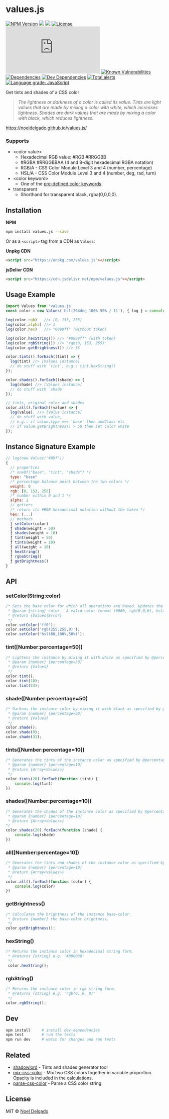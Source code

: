 # values.js

[![NPM Version][npm-image]][npm-url]
![][github-actions-nodejs-image]
![][github-actions-lighthouse-image]
[![License][license-image]][license-url]
[![Minzipped size][bundlephobia-image]][bundlephobic-url]
[![Known Vulnerabilities][snyk-image]][snyk-url]
[![Dependencies][david-image]][david-url]
[![Dev Dependencies][david-dev-image]][david-dev-url]
[![Total alerts][lgtm-image]][lgtm-url]
[![Language grade: JavaScript][lgtm-grade-image]][lgtm-grade-url]

Get tints and shades of a CSS color

> _The lightness or darkness of a color is called its value.
Tints are light values that are made by mixing a color with white, which increases lightness. Shades are dark values that are made by mixing a color with black, which reduces lightness._

https://noeldelgado.github.io/values.js/

### Supports
* \<color value\>
	* Hexadecimal RGB value: #RGB #RRGGBB
	* #RGBA #RRGGBBAA (4 and 8-digit hexadecimal RGBA notation)
	* RGB/A - CSS Color Module Level 3 and 4 (number, percentage)
	* HSL/A - CSS Color Module Level 3 and 4 (number, deg, rad, turn)
* \<color keyword\>
	* One of the [pre-defined color keywords](https://www.w3.org/wiki/CSS/Properties/color/keywords).
* transparent
	* Shorthand for transparent black, rgba(0,0,0,0).

## Installation

**NPM**

```sh
npm install values.js --save
```

Or as a `<script>` tag from a CDN as `Values`:

**Unpkg CDN**

```html
<script src="https://unpkg.com/values.js"></script>
```

**jsDelivr CDN**

```html
<script src="https://cdn.jsdelivr.net/npm/values.js"></script>
```

## Usage Example
```js
import Values from 'values.js'
const color = new Values('hsl(204deg 100% 50% / 1)'), { log } = console

log(color.rgb)   //> [0, 153, 255]
log(color.alpha) //> 1
log(color.hex)   //> "0099ff" (without token)

log(color.hexString()) //> "#0099ff" (with token)
log(color.rgbString()) //> "rgb(0, 153, 255)"
log(color.getBrightness()) //> 53

color.tints().forEach((tint) => {
  log(tint) //> [Values instance]
  // do stuff with `tint`, e.g.: tint.hexString()
});

color.shades().forEach((shade) => {
  log(shade) //> [Values instance]
  // do stuff with `shade`
});

// tints, original color and shades
color.all().forEach((value) => {
  log(value); //> [Value instance]
  // do stuff with value,
  // e.g.: if value.type === 'base' then addClass etc
  // if value.getBrightness() > 50 then set color white
});
```
## Instance Signature Example
```js
// log(new Values('#09f'))
{
  // properties
  /* oneOf("base", "tint", "shade") */
  type: "base"
  /* percentage balance point between the two colors */
  weight: 0
  rgb: [0, 153, 255]
  /* number within 0 and 1 */
  alpha: 1
  // getters
  /* return its #RGB hexadecimal notation without the token */
  hex: (...)
  // methods
  ƒ setColor(color)
  ƒ shade(weight = 50)
  ƒ shades(weight = 10)
  ƒ tint(weight = 50)
  ƒ tints(weight = 10)
  ƒ all(weight = 10)
  ƒ hexString()
  ƒ rgbaString()
  ƒ getBrightness()
}
```

## API

### setColor(String:color)
```js
/* Sets the base color for which all operations are based. Updates the instance's properties.
 * @param {string} color - A valid color format (#000, rgb(0,0,0), hsl(0,0%,0%))
 * @return {Values|Error}
 */
color.setColor('ff0');
color.setColor('rgb(255,255,0)');
color.setColor('hsl(60,100%,50%)');
```

### tint([Number:percentage=50])
```js
/* Lightens the instance by mixing it with white as specified by @percentage.
 * @param {number} [percentage=50]
 * @return {Values}
 */
color.tint();
color.tint(10);
color.tint(24);
```

### shade([Number:percentage=50)
```js
/* Darkens the instance color by mixing it with black as specified by @percentage.
 * @param {number} [percentage=50]
 * @return {Values}
 */
color.shade();
color.shade(9);
color.shade(31);
```

### tints([Number:percentage=10])
````js
/* Generates the tints of the instance color as specified by @percentage.
 * @param {number} [percentage=10]
 * @return {Array<Values>}
 */
color.tints(20).forEach(function (tint) {
    console.log(tint)
})
````

### shades([Number:percentage=10])
````js
/* Generates the shades of the instance color as specified by @percentage.
 * @param {number} [percentage=10]
 * @return {Array<Values>}
*/
color.shades(20).forEach(function (shade) {
    console.log(shade)
})
````

### all([Number:percentage=10])
```js
/* Generates the tints and shades of the instance color as specified by @percentage.
 * @param {number} [percentage=10]
 * @return {Array<Values>}
 */
color.all().forEach(function (color) {
    console.log(color)
})
```

### getBrightness()
````js
/* Calculates the brightness of the instance base-color.
 * @return {number} the base-color brightness.
 */
color.getBrightness();
````

### hexString()
```js
/* Returns the instance color in hexadecimal string form.
 * @returns {string} e.g. '#000000'
 */
 color.hexString();
```

### rgbString()
```js
/* Returns the instance color in rgb string form.
 * @returns {string} e.g. 'rgb(0, 0, 0)'
 */
color.rgbString();
```

## Dev
```sh
npm install 	# install dev-dependencies
npm test		# run the tests
npm run dev 	# watch for changes and run tests
```

## Related
- [shadowlord](https://github.com/noeldelgado/shadowlord) - Tints and shades generator tool
- [mix-css-color](https://github.com/noeldelgado/mix-css-color) - Mix two CSS colors together in variable proportion. Opacity is included in the calculations.
- [parse-css-color](https://github.com/noeldelgado/parse-css-color) - Parse a CSS color string

## License
MIT © [Noel Delgado](https://pixelia.me/)

[npm-image]: https://img.shields.io/npm/v/values.js.svg?logo=npm&label=NPM
[npm-url]: https://www.npmjs.com/package/values.js
[github-actions-nodejs-image]: https://github.com/noeldelgado/values.js/workflows/Node.js%20CI/badge.svg?branch=feature/v2
[github-actions-lighthouse-image]: https://github.com/noeldelgado/values.js/workflows/Lighthouse/badge.svg?branch=feature/v2
[license-image]: https://img.shields.io/npm/l/values.js.svg
[license-url]: https://github.com/noeldelgado/values.js/blob/master/LICENSE
[bundlephobia-image]: https://img.shields.io/bundlephobia/minzip/values.js?label=size
[bundlephobic-url]: https://bundlephobia.com/result?p=values.js
[snyk-image]: https://snyk.io/test/npm/values.js/badge.svg
[snyk-url]: https://snyk.io/test/npm/values.js
[david-image]: https://img.shields.io/david/noeldelgado/values.js.svg
[david-url]: https://david-dm.org/noeldelgado/values.js
[david-dev-image]: https://img.shields.io/david/dev/noeldelgado/values.js.svg
[david-dev-url]: https://david-dm.org/noeldelgado/values.js?type=dev
[lgtm-image]: https://img.shields.io/lgtm/alerts/g/noeldelgado/values.js.svg?logo=lgtm&logoWidth=18
[lgtm-url]: https://lgtm.com/projects/g/noeldelgado/values.js/alerts/
[lgtm-grade-image]: https://img.shields.io/lgtm/grade/javascript/g/noeldelgado/values.js.svg?logo=lgtm&logoWidth=18
[lgtm-grade-url]: https://lgtm.com/projects/g/noeldelgado/values.js/context:javascript
